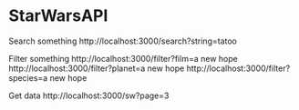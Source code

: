 # StarWarsAPI

Search something
http://localhost:3000/search?string=tatoo

Filter something
http://localhost:3000/filter?film=a new hope
http://localhost:3000/filter?planet=a new hope
http://localhost:3000/filter?species=a new hope

Get data
http://localhost:3000/sw?page=3
